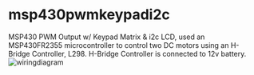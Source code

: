 # msp430pwmkeypadi2c
MSP430 PWM Output w/ Keypad Matrix & i2c LCD, used an MSP430FR2355 microcontroller to control 
two DC motors using an H-Bridge Controller, L298. H-Bridge Controller is connected to 12v battery.
![wiringdiagram](https://user-images.githubusercontent.com/121986109/233832120-768507ce-cdbb-4e17-bbef-a3ec00c84b2e.png)
